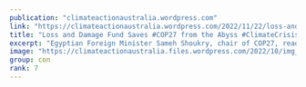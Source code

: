 ```yaml
---
publication: "climateactionaustralia.wordpress.com"
link: "https://climateactionaustralia.wordpress.com/2022/11/22/loss-and-damage-fund-saves-cop27-from-the-abyss-climatecrisis-ecologicalcrisis-economiccrisis-tellthetruth-demand-climateaction-sdg13-juststopoil/"
title: "Loss and Damage Fund Saves #COP27 from the Abyss #ClimateCrisis #EcologicalCrisis #EconomicCrisis #TellTheTruth demand #ClimateAction #SDG13 #JustStopOil Unprecedented Crime!"
excerpt: "Egyptian Foreign Minister Sameh Shoukry, chair of COP27, reads the nine-page Sharm El Sheikh Implementation Plan, the document that concluded the climate summit on Sunday Nov. 20, to an exhausted a…"
image: "https://climateactionaustralia.files.wordpress.com/2022/10/img_1803.jpg"
group: con
rank: 7
---
```

